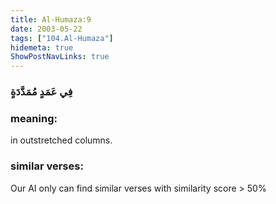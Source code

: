 ```yaml
---
title: Al-Humaza:9
date: 2003-05-22
tags: ["104.Al-Humaza"]
hidemeta: true 
ShowPostNavLinks: true 
---
```

### فِي عَمَدٍ مُمَدَّدَةٍ
### meaning: 
in outstretched columns.
### similar verses: 

Our AI only can find similar verses with similarity score > 50% 




